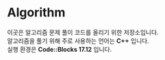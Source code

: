 Algorithm
===============

이곳은 알고리즘 문제 풀이 코드를 올리기 위한 저장소입니다.     
알고리즘을 풀기 위해 주로 사용하는 언어는 **C++** 입니다.      
실행 환경은 **Code::Blocks 17.12** 입니다.
